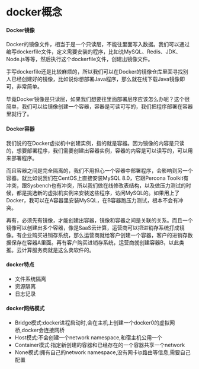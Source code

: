 # docker概念

#### Docker镜像

Docker的镜像文件，相当于是一个只读层，不能往里面写入数据。我们可以通过编写dockerfile文件，定义需要安装的程序，比如说MySQL、Redis、JDK、Node.js等等，然后执行这个dockerfile文件，创建出镜像文件。

手写dockerfile还是比较麻烦的，所以我们可以在Docker的镜像仓库里面寻找别人已经创建好的镜像，比如说你想部署Java程序，那么就在线下载Java镜像即可，非常简单。

毕竟Docker镜像是只读层，如果我们想要往里面部署层序应该怎么办呢？这个很简单，我们可以给镜像创建一个容器，容器是可读可写的，我们把程序部署在容器里就行了。

####  Docker容器

我们说的在Docker虚拟机中创建实例，指的就是容器。因为镜像的内容是只读的，想要部署程序，我们需要创建出容器实例，容器的内容是可以读写的，可以用来部署程序。

而且容器之间是完全隔离的，我们不用担心一个容器中部署程序，会影响到另一个容器。就比如说我们在CentOS上直接安装MySQL 8.0，它跟Percona Toolkit有冲突，跟Sysbench也有冲突，所以我们做在线修改表结构，以及做压力测试的时候，都是挑选新的虚拟机实例来安装这些程序，访问MySQL的。如果用上了Docker，我可以在A容器里安装MySQL，在B容器跑压力测试，根本不会有冲突。

再有，必须先有镜像，才能创建出容器，镜像和容器之间是关联的关系。而且一个镜像可以创建出多个容器，像是SaaS云计算，运营商可以把进销存系统打成镜像。有企业购买进销存系统，那么运营商就给客户创建一个容器，客户的进销存数据保存在容器A里面。再有客户购买进销存系统，运营商就创建容器B，以此类推。云计算服务商就是这么卖软件的。

#### docker特点
- 文件系统隔离
- 资源隔离
- 日志记录

#### docker网络模式
- Bridge模式:docker进程启动时,会在主机上创建一个docker0的虚拟网桥,docker会连接网桥
- Host模式:不会创建一个network namespace,和宿主机公用一个
- Container模式:指定新创建的容器和已经存在的一个容器共享一个network
- None模式:拥有自己的network namespace,没有网卡ip路由等信息,需要自己配置